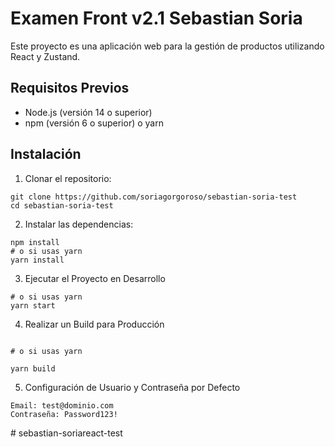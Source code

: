 # Examen Front v2.1 Sebastian Soria

Este proyecto es una aplicación web para la gestión de productos utilizando React y Zustand.

## Requisitos Previos

- Node.js (versión 14 o superior)
- npm (versión 6 o superior) o yarn

## Instalación

1. Clonar el repositorio:

```
git clone https://github.com/soriagorgoroso/sebastian-soria-test
cd sebastian-soria-test
```

2. Instalar las dependencias:

```
npm install
# o si usas yarn
yarn install
```

3. Ejecutar el Proyecto en Desarrollo

```npm start
# o si usas yarn
yarn start
```

4. Realizar un Build para Producción

```npm run build

# o si usas yarn

yarn build
```

5. Configuración de Usuario y Contraseña por Defecto

```
Email: test@dominio.com
Contraseña: Password123!
```
#   s e b a s t i a n - s o r i a r e a c t - t e s t  
 